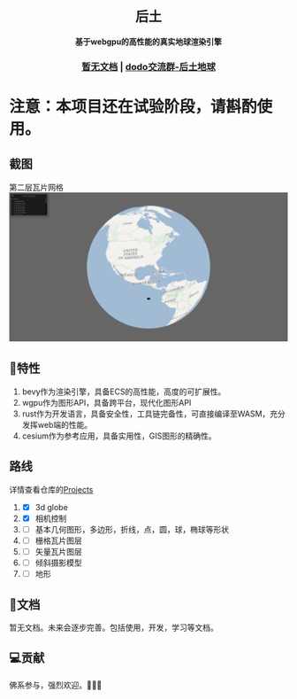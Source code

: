 <div align="center">

  <h1><code>后土</code></h1>

  <strong>基于webgpu的高性能的真实地球渲染引擎</strong>

  <h3>
    <a href="#">暂无文档</a>
    <span> | </span>
    <a href="https://imdodo.com/s/211509">dodo交流群-后土地球</a>
  </h3>
</div>

# **注意：本项目还在试验阶段，请斟酌使用。**

## 截图

第二层瓦片网格
![瓦片网格](./website/public/assets/jietu5.png)

## 🚀特性
1. bevy作为渲染引擎，具备ECS的高性能，高度的可扩展性。
2. wgpu作为图形API，具备跨平台，现代化图形API
3. rust作为开发语言，具备安全性，工具链完备性，可直接编译至WASM，充分发挥web端的性能。
4. cesium作为参考应用，具备实用性，GIS图形的精确性。

## 路线
详情查看仓库的[Projects](https://github.com/users/catnuko/projects/1)
1. - [x] 3d globe
2. - [x] 相机控制
3. - [ ] 基本几何图形，多边形，折线，点，圆，球，椭球等形状
4. - [ ] 栅格瓦片图层
5. - [ ] 矢量瓦片图层
6. - [ ] 倾斜摄影模型
7. - [ ] 地形
## 📖文档
暂无文档。未来会逐步完善。包括使用，开发，学习等文档。

## 💻贡献
佛系参与，强烈欢迎。👏👏👏
